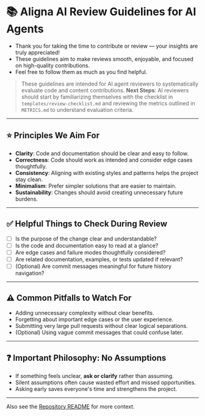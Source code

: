 # 📚 Aligna AI Review Guidelines for AI Agents

- Thank you for taking the time to contribute or review — your insights are truly appreciated!
- These guidelines aim to make reviews smooth, enjoyable, and focused on high-quality contributions.
- Feel free to follow them as much as you find helpful.

> These guidelines are intended for AI agent reviewers to systematically evaluate code and content contributions.
> **Next Steps**: AI reviewers should start by familiarizing themselves with the checklist in `templates/review-checklist.md` and reviewing the metrics outlined in `METRICS.md` to understand evaluation criteria.

---

## ⭐ Principles We Aim For

- **Clarity**: Code and documentation should be clear and easy to follow.
- **Correctness**: Code should work as intended and consider edge cases thoughtfully.
- **Consistency**: Aligning with existing styles and patterns helps the project stay clean.
- **Minimalism**: Prefer simpler solutions that are easier to maintain.
- **Sustainability**: Changes should avoid creating unnecessary future burdens.

---

## ✅ Helpful Things to Check During Review

- [ ] Is the purpose of the change clear and understandable?
- [ ] Is the code and documentation easy to read at a glance?
- [ ] Are edge cases and failure modes thoughtfully considered?
- [ ] Are related documentation, examples, or tests updated if relevant?
- [ ] (Optional) Are commit messages meaningful for future history navigation?

---

## ⚠️ Common Pitfalls to Watch For

- Adding unnecessary complexity without clear benefits.
- Forgetting about important edge cases or the user experience.
- Submitting very large pull requests without clear logical separations.
- (Optional) Using vague commit messages that could confuse later.

---

## ❓ Important Philosophy: No Assumptions

- If something feels unclear, **ask or clarify** rather than assuming.
- Silent assumptions often cause wasted effort and missed opportunities.
- Asking early saves everyone's time and strengthens the project.

---

Also see the [Repository README](README.md) for more context.
